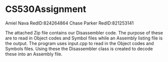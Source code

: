 # CS530Assignment
Amiel Nava RedID:824264864
Chase Parker RedID:821253141

The attached Zip file contains our Disassembler code.
The purpose of these are to read in Object codes and Symbol files while an Assembly listing file is the output.
The program uses input.cpp to read in the Object codes and Symbols files.
Using these the Disassembler class is created to decode these into an Assembly file.

